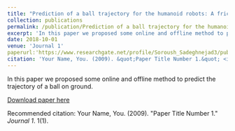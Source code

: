 ```yaml
---
title: "Prediction of a ball trajectory for the humanoid robots: A friction-based study"
collection: publications
permalink: /publication/Prediction of a ball trajectory for the humanoid robots: A friction-based study
excerpt: 'In this paper we proposed some online and offline method to predict the trajectory of a ball on ground.'
date: 2018-10-01
venue: 'Journal 1'
paperurl:'https://www.researchgate.net/profile/Soroush_Sadeghnejad3/publication/325477718_Prediction_of_a_ball_trajectory_for_the_humanoid_robots_A_friction-based_study/links/5b104732aca2723d9978c212/Prediction-of-a-ball-trajectory-for-the-humanoid-robots-A-friction-based-study.pdf'
citation: 'Your Name, You. (2009). &quot;Paper Title Number 1.&quot; <i>Journal 1</i>. 1(1).'
---
```

In this paper we proposed some online and offline method to predict the trajectory of a ball on ground.

[Download paper here](https://www.researchgate.net/profile/Soroush_Sadeghnejad3/publication/325477718_Prediction_of_a_ball_trajectory_for_the_humanoid_robots_A_friction-based_study/links/5b104732aca2723d9978c212/Prediction-of-a-ball-trajectory-for-the-humanoid-robots-A-friction-based-study.pdf)

Recommended citation: Your Name, You. (2009). "Paper Title Number 1." <i>Journal 1</i>. 1(1).
